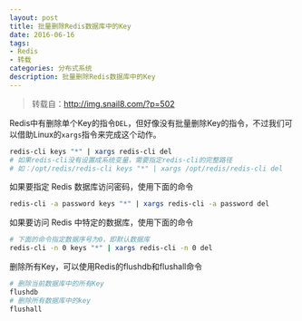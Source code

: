 ```yaml
---
layout: post
title: 批量删除Redis数据库中的Key
date: 2016-06-16
tags:
- Redis
- 转载
categories: 分布式系统
description: 批量删除Redis数据库中的Key
---
```

> 转载自：http://img.snail8.com/?p=502

Redis中有删除单个Key的指令`DEL`，但好像没有批量删除Key的指令，不过我们可以借助Linux的`xargs`指令来完成这个动作。

```bash
redis-cli keys "*" | xargs redis-cli del
# 如果redis-cli没有设置成系统变量，需要指定redis-cli的完整路径
# 如：/opt/redis/redis-cli keys "*" | xargs /opt/redis/redis-cli del
```

如果要指定 Redis 数据库访问密码，使用下面的命令
```bash
redis-cli -a password keys "*" | xargs redis-cli -a password del
```

如果要访问 Redis 中特定的数据库，使用下面的命令
```bash
# 下面的命令指定数据序号为0，即默认数据库
redis-cli -n 0 keys "*" | xargs redis-cli -n 0 del
```

删除所有Key，可以使用Redis的flushdb和flushall命令
```bash
# 删除当前数据库中的所有Key
flushdb
# 删除所有数据库中的key
flushall
```
